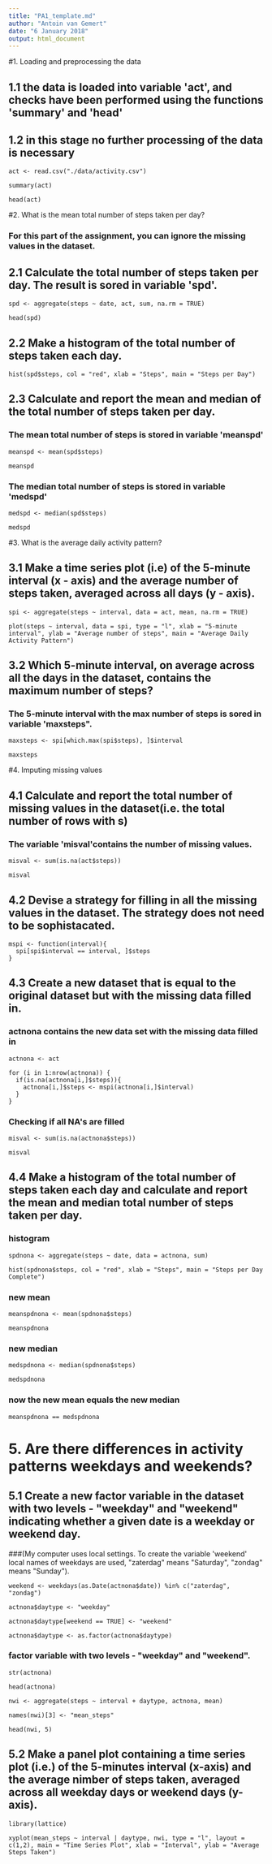 ```yaml
---
title: "PA1_template.md"
author: "Antoin van Gemert"
date: "6 January 2018"
output: html_document
---
```

#1. Loading and preprocessing the data
## 1.1 the data is loaded into variable 'act', and checks have been performed using the functions 'summary' and 'head'
## 1.2 in this stage no further processing of the data is necessary
```{r}
act <- read.csv("./data/activity.csv")
```
```{r}
summary(act)
```
```{r}
head(act)
```
#2. What is the mean total number of steps taken per day?
### For this part of the assignment, you can ignore the missing values in the dataset.
## 2.1 Calculate the total number of steps taken per day. The result is sored in variable 'spd'.
```{r}
spd <- aggregate(steps ~ date, act, sum, na.rm = TRUE)
```
```{r}
head(spd)
```
## 2.2 Make a histogram of the total number of steps taken each day.
```{r}
hist(spd$steps, col = "red", xlab = "Steps", main = "Steps per Day")
```
## 2.3 Calculate and report the mean and median of the total number of steps taken per day.
### The mean total number of steps is stored in variable 'meanspd'
```{r}
meanspd <- mean(spd$steps)
```
```{r}
meanspd
```
### The median total number of steps is stored in variable 'medspd'
```{r}
medspd <- median(spd$steps)
```
```{r}
medspd
```
#3. What is the average daily activity pattern?
## 3.1 Make a time series plot (i.e) of the 5-minute interval (x - axis) and the average number of steps taken, averaged across all days (y - axis).
```{r}
spi <- aggregate(steps ~ interval, data = act, mean, na.rm = TRUE)
```
```{r}
plot(steps ~ interval, data = spi, type = "l", xlab = "5-minute interval", ylab = "Average number of steps", main = "Average Daily Activity Pattern")
```
## 3.2 Which 5-minute interval, on average across all the days in the dataset, contains the maximum number of steps?
### The 5-minute interval with the max number of steps is sored in variable 'maxsteps". 
```{r}
maxsteps <- spi[which.max(spi$steps), ]$interval
```
```{r}
maxsteps
```
#4. Imputing missing values
## 4.1 Calculate and report the total number of missing values in the dataset(i.e. the total number of rows with s)
### The variable 'misval'contains the number of missing values.
```{r}
misval <- sum(is.na(act$steps))
```
```{r}
misval
```
## 4.2 Devise a strategy for filling in all the missing values in the dataset. The strategy does not need to be sophistacated.
```{r}
mspi <- function(interval){
  spi[spi$interval == interval, ]$steps
}
```
## 4.3 Create a new dataset that is equal to the original dataset but with the missing data filled in.
### actnona contains the new data set with the missing data filled in
```{r}
actnona <- act
```
```{r}
for (i in 1:nrow(actnona)) {
  if(is.na(actnona[i,]$steps)){
    actnona[i,]$steps <- mspi(actnona[i,]$interval)
  }
}
```
### Checking if all NA's are filled
```{r}
misval <- sum(is.na(actnona$steps))
```
```{r}
misval
```
## 4.4 Make a histogram of the total number of steps taken each day and calculate and report the mean and median total number of steps taken per day.
### histogram
```{r}
spdnona <- aggregate(steps ~ date, data = actnona, sum) 
```
```{r}
hist(spdnona$steps, col = "red", xlab = "Steps", main = "Steps per Day Complete")
```
### new mean
```{r}
meanspdnona <- mean(spdnona$steps)
```
```{r}
meanspdnona
```
### new median
```{r}
medspdnona <- median(spdnona$steps)
```
```{r}
medspdnona
```
### now the new mean equals the new median 
```{r}
meanspdnona == medspdnona
```     
# 5. Are there differences in activity patterns weekdays and weekends?
## 5.1 Create a new factor variable in the dataset with two levels - "weekday" and "weekend" indicating whether a given date is a weekday or weekend day.
###(My computer uses local settings. To create the variable 'weekend' local names of weekdays are used, "zaterdag" means "Saturday", "zondag" means "Sunday").
```{r}
weekend <- weekdays(as.Date(actnona$date)) %in% c("zaterdag", "zondag")
```
```{r}
actnona$daytype <- "weekday"
```
```{r}
actnona$daytype[weekend == TRUE] <- "weekend"
```
```{r}
actnona$daytype <- as.factor(actnona$daytype)
```
### factor variable with two levels - "weekday" and "weekend".
```{r}
str(actnona)
```
```{r}
head(actnona)
```
```{r}
nwi <- aggregate(steps ~ interval + daytype, actnona, mean)
```
```{r}
names(nwi)[3] <- "mean_steps"
```
```{r}
head(nwi, 5)
```
## 5.2 Make a panel plot containing a time series plot (i.e.) of the 5-minutes interval (x-axis) and the average nimber of steps taken, averaged across all weekday days or weekend days (y-axis).
```{r}
library(lattice)
```
```{r}
xyplot(mean_steps ~ interval | daytype, nwi, type = "l", layout = c(1,2), main = "Time Series Plot", xlab = "Interval", ylab = "Average Steps Taken")
```
